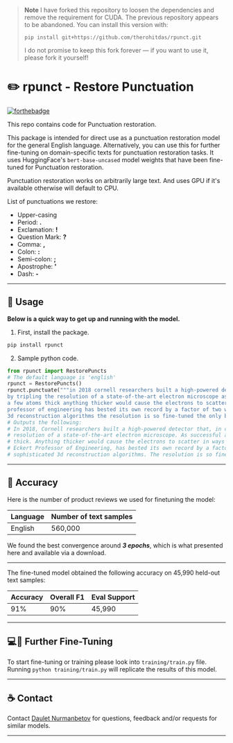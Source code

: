 > **Note**
> I have forked this repository to loosen the dependencies and remove the requirement for CUDA. The previous repository appears to be abandoned. You can install this version with:
> ```shell
> pip install git+https://github.com/therohitdas/rpunct.git
> ```
>
> I do not promise to keep this fork forever — if you want to use it, please fork it yourself!

# ✏️ rpunct - Restore Punctuation
[![forthebadge](https://forthebadge.com/images/badges/made-with-crayons.svg)]()

This repo contains code for Punctuation restoration.

This package is intended for direct use as a punctuation restoration model for the general English language. Alternatively, you can use this for further fine-tuning on domain-specific texts for punctuation restoration tasks.
It uses HuggingFace's `bert-base-uncased` model weights that have been fine-tuned for Punctuation restoration.

Punctuation restoration works on arbitrarily large text.
And uses GPU if it's available otherwise will default to CPU.

List of punctuations we restore:
* Upper-casing
* Period: **.**  
* Exclamation: **!** 
* Question Mark: **?** 
* Comma:  **,** 
* Colon:  **:** 
* Semi-colon: **;** 
* Apostrophe: **'** 
* Dash: **-** 

---------------------------
## 🚀 Usage
**Below is a quick way to get up and running with the model.**
1. First, install the package.
```bash
pip install rpunct
```
2. Sample python code.
```python
from rpunct import RestorePuncts
# The default language is 'english'
rpunct = RestorePuncts()
rpunct.punctuate("""in 2018 cornell researchers built a high-powered detector that in combination with an algorithm-driven process called ptychography set a world record
by tripling the resolution of a state-of-the-art electron microscope as successful as it was that approach had a weakness it only worked with ultrathin samples that were
a few atoms thick anything thicker would cause the electrons to scatter in ways that could not be disentangled now a team again led by david muller the samuel b eckert
professor of engineering has bested its own record by a factor of two with an electron microscope pixel array detector empad that incorporates even more sophisticated
3d reconstruction algorithms the resolution is so fine-tuned the only blurring that remains is the thermal jiggling of the atoms themselves""")
# Outputs the following:
# In 2018, Cornell researchers built a high-powered detector that, in combination with an algorithm-driven process called Ptychography, set a world record by tripling the
# resolution of a state-of-the-art electron microscope. As successful as it was, that approach had a weakness. It only worked with ultrathin samples that were a few atoms
# thick. Anything thicker would cause the electrons to scatter in ways that could not be disentangled. Now, a team again led by David Muller, the Samuel B. 
# Eckert Professor of Engineering, has bested its own record by a factor of two with an Electron microscope pixel array detector empad that incorporates even more
# sophisticated 3d reconstruction algorithms. The resolution is so fine-tuned the only blurring that remains is the thermal jiggling of the atoms themselves.
```

-----------------------------------------------
## 🎯 Accuracy
Here is the number of product reviews we used for finetuning the model:

| Language | Number of text samples|
| -------- | ----------------- |
| English  | 560,000           |

We found the best convergence around _**3 epochs**_, which is what presented here and available via a download.

-----------------------------------------------
The fine-tuned model obtained the following accuracy on 45,990 held-out text samples:

| Accuracy | Overall F1 | Eval Support |
| -------- | ---------------------- | ------------------- |
| 91%  | 90%                 | 45,990

-----------------------------------------------
## 💻🎯 Further Fine-Tuning

To start fine-tuning or training please look into `training/train.py` file.
Running `python training/train.py` will replicate the results of this model.

-----------------------------------------------
## ☕ Contact 
Contact [Daulet Nurmanbetov](daulet.nurmanbetov@gmail.com) for questions, feedback and/or requests for similar models.

-----------------------------------------------
